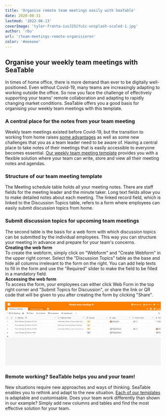 ```yaml
---
title: 'Organise remote team meetings easily with SeaTable'
date: 2020-08-31
lastmod: '2022-06-13'
coverImage: 'tyler-franta-iusJ25iYu1c-unsplash-scaled-1.jpg'
author: 'rbu'
url: '/team-meetings-remote-organisieren'
color: '#eeeeee'
---
```


## Organise your weekly team meetings with SeaTable

In times of home office, there is more demand than ever to be digitally well-positioned. Even without Covid-19, many teams are increasingly adapting to working outside the office. So now you face the challenge of effectively supporting your teams' remote collaboration and adapting to rapidly changing market conditions. SeaTable offers you a good basis for organising your weekly team meetings with this template.

### A central place for the notes from your team meeting

Weekly team meetings existed before Covid-19, but the transition to working from home raises [some advantages](https://www.gruender.de/homeoffice-vorteile-nachteile/) as well as some new challenges that you as a team leader need to be aware of. Having a central place to take notes of their meetings that is easily accessible to everyone becomes essential. [Our weekly team meeting template](https://seatable.io/en/vorlage/gumqbevcroszpprj6j4xyg/) provides you with a flexible solution where your team can write, store and view all their meeting notes and agendas.

### Structure of our team meeting template

The Meeting schedule table holds all your meeting notes. There are staff fields for the meeting leader and the minute taker. Long text fields allow you to make detailed notes about each meeting. The linked record field, which is linked to the Discussion Topics table, refers to a form where employees can easily submit discussion topics from home.

### Submit discussion topics for upcoming team meetings

The second table is the basis for a web form with which discussion topics can be submitted by the individual employees. This way you can structure your meeting in advance and prepare for your team's concerns.  
**Creating the web form**  
To create the webform, simply click on "Webform" and "Create Webform" in the upper right corner. Select the "Discussion Topics" table as the base and hide all columns irrelevant to the form on the right. You can add help texts to fill in the form and use the "Required" slider to make the field to be filled in a mandatory field.  
**Accessing the web form**  
To access the form, your employees can either click Web Form in the top right corner and "Submit Topics for Discussion", or share the link or QR code that will be given to you after creating the form by clicking "Share".

![Weekly Team Meeting Form](images/Weekly-Teammeeting-Formular.gif)

### Remote working? SeaTable helps you and your team!

New situations require new approaches and ways of thinking. SeaTable enables you to rethink and adapt to the new situation. [Each of our templates](https://seatable.io/en/vorlagen/) is adaptable and customisable. Does your team work differently than shown in our example? Simply add new columns and tables and find the most effective solution for your team.
